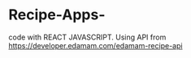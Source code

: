 # Recipe-Apps-
code with REACT JAVASCRIPT. Using API from https://developer.edamam.com/edamam-recipe-api
